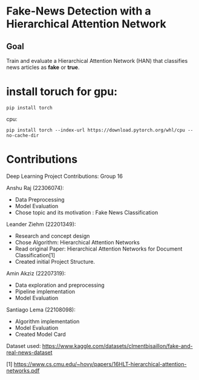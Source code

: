 # Fake-News Detection with a Hierarchical Attention Network

## Goal

Train and evaluate a Hierarchical Attention Network (HAN) that classifies news articles as **fake** or **true**.

# install toruch for gpu:
```
pip install torch
```
cpu:
```
pip install torch --index-url https://download.pytorch.org/whl/cpu --no-cache-dir
```
  


# Contributions
Deep Learning Project Contributions: Group 16 
 
 
Anshu Raj (22306074): 
-  Data Preprocessing 
-  Model Evaluation  
-  Chose topic and its motivation : Fake News Classification                                           
 
Leander Ziehm (22201349): 
-  Research and concept design 
-  Chose Algorithm: Hierarchical Attention Networks 
-  Read original Paper: Hierarchical Attention Networks for Document Classification[1] 
-  Created initial Project Structure. 
 
Amin Akziz (22207319):  
-  Data exploration and preprocessing 
-  Pipeline implementation 
-  Model Evaluation 
 
Santiago Lema (22108098): 
-  Algorithm implementation 
-  Model Evaluation 
-  Created Model Card 
 
 
 
Dataset used: 
https://www.kaggle.com/datasets/clmentbisaillon/fake-and-real-news-dataset 
 
[1] https://www.cs.cmu.edu/~hovy/papers/16HLT-hierarchical-attention-networks.pdf 